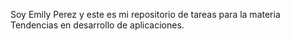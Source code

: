 Soy Emily Perez y este es mi repositorio de tareas para la materia Tendencias en desarrollo de aplicaciones. 
